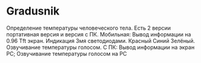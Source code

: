 # Gradusnik
Определение температуры человеческого тела. 
Есть 2 версии портативная версия и версия с ПК.
Мобильная:
Вывод информации на 0.96 Tft экран. Индикация 3мя светодиодами. Красный Синий Зелёный. Озвучивание температуры голосом. 
C ПК:
Вывод информации на экран PC; Озвучивание температуры голосом на PC



